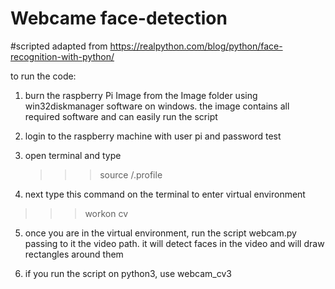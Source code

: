 # Webcame face-detection
#scripted adapted from https://realpython.com/blog/python/face-recognition-with-python/

to run the code:

1) burn the raspberry Pi Image from the Image folder using win32diskmanager software on windows. 
the image contains all required software and can easily run the script

2) login to the raspberry machine with user pi and password test

3) open terminal and type 
   >>> source /.profile 

4) next type this command on the terminal to enter virtual environment

>>> workon cv

5) once you are in the virtual environment, run the script webcam.py passing to it the video path. it will detect faces
in the video and will draw rectangles around them


6) if you run the script on python3, use webcam_cv3







